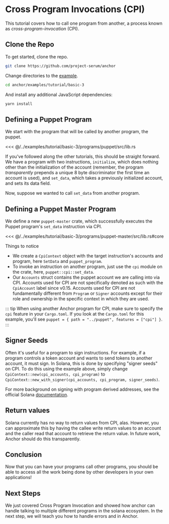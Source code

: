 # Cross Program Invocations (CPI)

This tutorial covers how to call one program from another, a process known as
*cross-program-invocation* (CPI).

## Clone the Repo

To get started, clone the repo.

```bash
git clone https://github.com/project-serum/anchor
```

Change directories to the [example](https://github.com/project-serum/anchor/tree/master/examples/tutorial/basic-3).

```bash
cd anchor/examples/tutorial/basic-3
```

And install any additional JavaScript dependencies:

```bash
yarn install
```

## Defining a Puppet Program

We start with the program that will be called by another program, the puppet.

<<< @/../examples/tutorial/basic-3/programs/puppet/src/lib.rs

If you've followed along the other tutorials, this should be straight forward. We have
a program with two instructions, `initialize`, which does nothing other than the
initialization of the account (remember, the program *transparently* prepends a unique 8
byte discriminator the first time an account is used), and `set_data`, which takes a previously
initialized account, and sets its data field.

Now, suppose we wanted to call `set_data` from another program.

## Defining a Puppet Master Program

We define a new `puppet-master` crate, which successfully executes the Puppet program's `set_data`
instruction via CPI.

<<< @/../examples/tutorial/basic-3/programs/puppet-master/src/lib.rs#core

Things to notice

* We create a `CpiContext` object with the target instruction's accounts and program,
  here `SetData` and `puppet_program`.
* To invoke an instruction on another program, just use the `cpi` module on the crate, here, `puppet::cpi::set_data`.
* Our `Accounts` struct contains the puppet account we are calling into via CPI. Accounts used for CPI are not specifically denoted
  as such with the `CpiAccount` label since v0.15. Accounts used for CPI are not fundamentally different from `Program` or `Signer`
  accounts except for their role and ownership in the specific context in which they are used.

::: tip
When using another Anchor program for CPI, make sure to specify the `cpi` feature in your `Cargo.toml`.
If you look at the `Cargo.toml` for this example, you'll see
`puppet = { path = "../puppet", features = ["cpi"] }`.
:::

## Signer Seeds

Often it's useful for a program to sign instructions. For example, if a program controls a token
account and wants to send tokens to another account, it must sign. In Solana, this is done by specifying
"signer seeds" on CPI. To do this using the example above, simply change
`CpiContext::new(cpi_accounts, cpi_program)` to
`CpiContext::new_with_signer(cpi_accounts, cpi_program, signer_seeds)`.

For more background on signing with program derived addresses, see the official Solana [documentation](https://docs.solana.com/developing/programming-model/calling-between-programs#program-signed-accounts).

## Return values

Solana currently has no way to return values from CPI, alas. However, you can approximate this
by having the callee write return values to an account and the caller read that account to
retrieve the return value. In future work, Anchor should do this transparently.

## Conclusion

Now that you can have your programs call other programs, you should be able to access all the work being done by other developers in your own applications!

## Next Steps

We just covered Cross Program Invocation and showed how anchor can handle talking to multiple different programs in the solana ecosystem. In the next step, we will teach you how to handle errors and in Anchor.